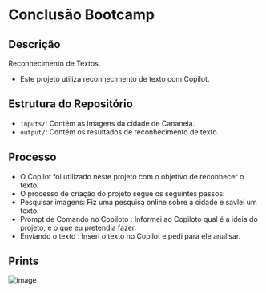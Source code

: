# Conclusão Bootcamp 

## Descrição
Reconhecimento de Textos.
- Este projeto utiliza reconhecimento de texto com Copilot. 

## Estrutura do Repositório
- `inputs/`: Contém as imagens da cidade de Cananeia.
- `output/`: Contém os resultados de reconhecimento de texto.

## Processo
- O Copilot foi utilizado neste projeto com o objetivo de reconhecer o texto. 
- O processo de criação do projeto segue os seguintes passos:
- Pesquisar imagens: Fiz uma pesquisa online sobre a cidade e savlei um texto.
- Prompt de Comando no Copiloto : Informei ao Copiloto qual é a ideia do projeto, e o que eu pretendia fazer.
- Enviando o texto : Inseri o texto no Copilot e pedi para ele analisar.

## Prints

![image](https://github.com/user-attachments/assets/aeee35eb-5392-4997-9941-dac6e5cc8b36)



